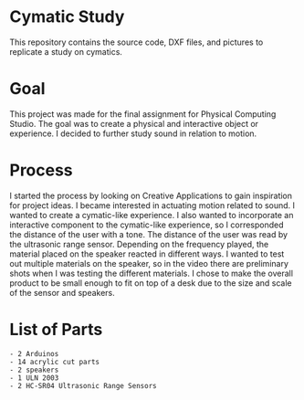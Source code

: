 # Cymatic Study

This repository contains the source code, DXF files, and pictures to replicate a study on cymatics.

# Goal

This project was made for the final assignment for Physical Computing Studio. The goal was to create a physical and interactive object or experience. I decided to further study sound in relation to motion.

# Process

I started the process by looking on Creative Applications to gain inspiration for project ideas. I became interested in actuating motion related to sound. I wanted to create a cymatic-like experience. I also wanted to incorporate an interactive component to the cymatic-like experience, so I corresponded the distance of the user with a tone. The distance of the user was read by the ultrasonic range sensor. Depending on the frequency played, the material placed on the speaker reacted in different ways. I wanted to test out multiple materials on the speaker, so in the video there are preliminary shots when I was testing the different materials. I chose to make the overall product to be small enough to fit on top of a desk due to the size and scale of the sensor and speakers. 

# List of Parts
    - 2 Arduinos
    - 14 acrylic cut parts
    - 2 speakers
    - 1 ULN 2003
    - 2 HC-SR04 Ultrasonic Range Sensors
